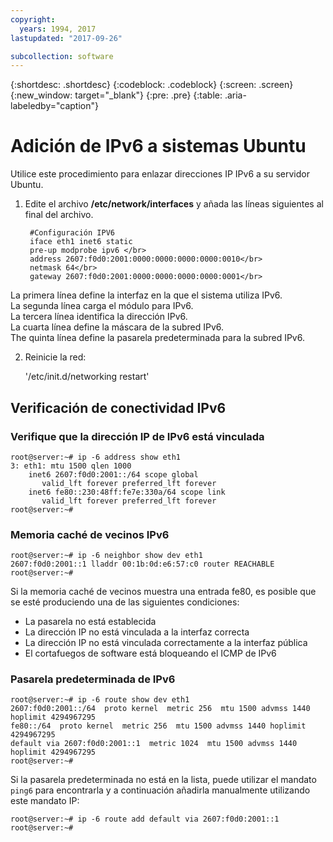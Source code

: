```yaml
---
copyright:
  years: 1994, 2017
lastupdated: "2017-09-26"

subcollection: software
---
```

{:shortdesc: .shortdesc}
{:codeblock: .codeblock}
{:screen: .screen}
{:new_window: target="_blank"}
{:pre: .pre}
{:table: .aria-labeledby="caption"}

# Adición de IPv6 a sistemas Ubuntu

Utilice este procedimiento para enlazar direcciones IP IPv6 a su servidor Ubuntu. 

1. Edite el archivo **/etc/network/interfaces** y añada las líneas siguientes al final del archivo.

		#Configuración IPV6
	    iface eth1 inet6 static
	    pre-up modprobe ipv6 </br>
	    address 2607:f0d0:2001:0000:0000:0000:0000:0010</br>
	    netmask 64</br>
		gateway 2607:f0d0:2001:0000:0000:0000:0000:0001</br>
  La primera línea define la interfaz en la que el sistema utiliza IPv6. </br>
  La segunda línea carga el módulo para IPv6.<br/>
  La tercera línea identifica la dirección IPv6.<br/>
  La cuarta línea define la máscara de la subred IPv6.<br/>
  The quinta línea define la pasarela predeterminada para la subred IPv6.

2. Reinicie la red:

	'/etc/init.d/networking restart'

## Verificación de conectividad IPv6

### Verifique que la dirección IP de IPv6 está vinculada

    root@server:~# ip -6 address show eth1
    3: eth1: mtu 1500 qlen 1000
        inet6 2607:f0d0:2001::/64 scope global
           valid_lft forever preferred_lft forever
        inet6 fe80::230:48ff:fe7e:330a/64 scope link
           valid_lft forever preferred_lft forever
    root@server:~#


### Memoria caché de vecinos IPv6

    root@server:~# ip -6 neighbor show dev eth1
    2607:f0d0:2001::1 lladdr 00:1b:0d:e6:57:c0 router REACHABLE
    root@server:~#

Si la memoria caché de vecinos muestra una entrada fe80, es posible que se esté produciendo una de las siguientes condiciones:
- La pasarela no está establecida
- La dirección IP no está vinculada a la interfaz correcta
- La dirección IP no está vinculada correctamente a la interfaz pública
- El cortafuegos de software está bloqueando el ICMP de IPv6


### Pasarela predeterminada de IPv6

    root@server:~# ip -6 route show dev eth1
    2607:f0d0:2001::/64  proto kernel  metric 256  mtu 1500 advmss 1440 hoplimit 4294967295
    fe80::/64  proto kernel  metric 256  mtu 1500 advmss 1440 hoplimit 4294967295
    default via 2607:f0d0:2001::1  metric 1024  mtu 1500 advmss 1440 hoplimit 4294967295
    root@server:~#

Si la pasarela predeterminada no está en la lista, puede utilizar el mandato `ping6` para encontrarla y a continuación añadirla manualmente utilizando este mandato IP:

    root@server:~# ip -6 route add default via 2607:f0d0:2001::1
    root@server:~#
